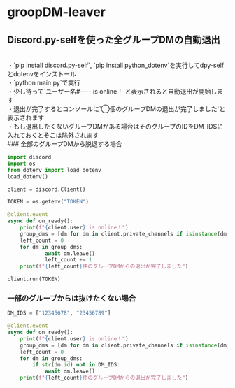 # groopDM-leaver
## Discord.py-selfを使った全グループDMの自動退出
<br>
・`pip install discord.py-self`, `pip install python_dotenv`を実行してdpy-selfとdotenvをインストール<br>
・`python main.py`で実行<br>
・少し待って`ユーザー名#---- is online！`と表示されると自動退出が開始します<br>
・退出が完了するとコンソールに`◯個のグループDMの退出が完了しました`と表示されます
<br>
・もし退出したくないグループDMがある場合はそのグループのIDをDM_IDSに入れておくとそこは除外されます
<br>
### 全部のグループDMから脱退する場合

```python
import discord  
import os
from dotenv import load_dotenv
load_dotenv()

client = discord.Client()

TOKEN = os.getenv("TOKEN")

@client.event
async def on_ready():
    print(f"{client.user} is online！")
    group_dms = [dm for dm in client.private_channels if isinstance(dm, discord.GroupChannel)]
    left_count = 0
    for dm in group_dms:
            await dm.leave()
            left_count += 1
    print(f"{left_count}件のグループDMからの退出が完了しました")

client.run(TOKEN)
```
### 一部のグループからは抜けたくない場合

```python
DM_IDS = ["12345678", "23456789"]

@client.event
async def on_ready():
    print(f"{client.user} is online！")
    group_dms = [dm for dm in client.private_channels if isinstance(dm, discord.GroupChannel)]
    left_count = 0
    for dm in group_dms:
        if str(dm.id) not in DM_IDS:
            await dm.leave()
    print(f"{left_count}件のグループDMからの退出が完了しました")
```
